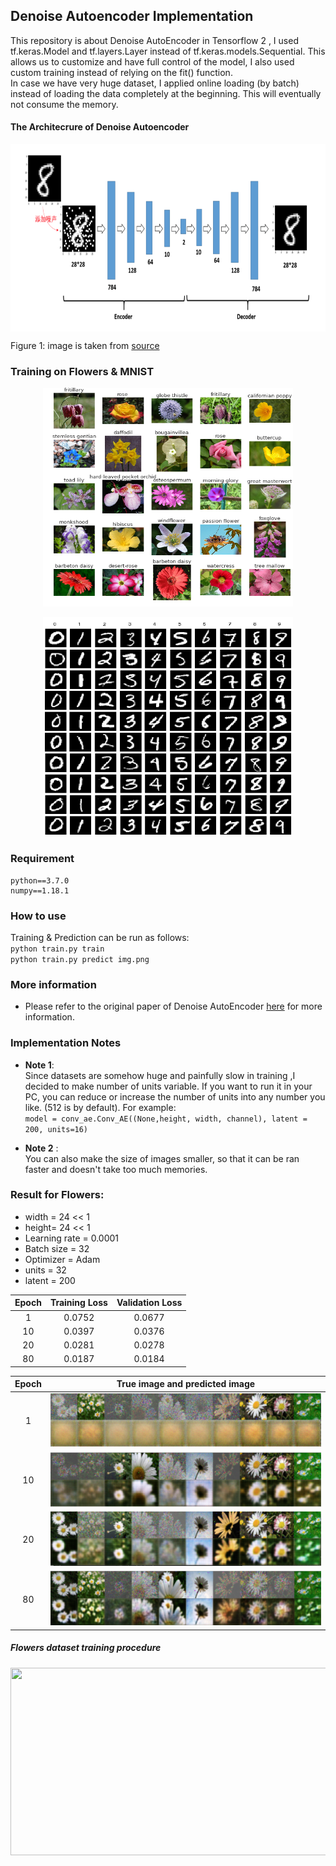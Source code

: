 ## Denoise Autoencoder Implementation
This repository is about Denoise AutoEncoder in Tensorflow 2 , I used tf.keras.Model and tf.layers.Layer instead of tf.keras.models.Sequential.  This allows us to customize and have full control of the model, I also used custom training instead of relying on the fit() function.  
In case we have very huge dataset, I applied online loading (by batch) instead of loading the data completely at the beginning. This will eventually not consume the memory.  

#### The Architecrure of Denoise Autoencoder     
<p></p>
<center>
<img src="img/d1.png" align="center" width="700" height="300"/>
</center>   

Figure 1: image is taken from [source](https://github.com/ALPHAYA-Japan/autoencoder/blob/master/README.md)   


### Training on Flowers & MNIST
<p></p>   
<center>
<img src="img/flowers.png" width="400" height="350"/>
<p></p>
<img src="img/mnist.png" width="400" height="350"/>
</center>

### Requirement
```
python==3.7.0
numpy==1.18.1
```
### How to use
Training & Prediction can be run as follows:    
`python train.py train`  
`python train.py predict img.png`  


### More information
* Please refer to the original paper of Denoise AutoEncoder [here](https://www.pyimagesearch.com/2020/02/24/denoising-autoencoders-with-keras-tensorflow-and-deep-learning/) for more information.

### Implementation Notes
* **Note 1**:   
Since datasets are somehow huge and painfully slow in training ,I decided to make number of units variable. If you want to run it in your PC, you can reduce or increase the number of units into any number you like. (512 is by default). For example:  
`model = conv_ae.Conv_AE((None,height, width, channel), latent = 200, units=16)`

* **Note 2** :   
You can also make the size of images smaller, so that it can be ran faster and doesn't take too much memories.


### Result for Flowers:
* width = 24 << 1
* height= 24 << 1  
* Learning rate = 0.0001
* Batch size = 32  
* Optimizer = Adam   
* units = 32
* latent = 200

Epoch | Training Loss |  Validation Loss  |
:---: | :---: | :---:
1  | 0.0752 | 0.0677
10 | 0.0397 | 0.0376
20 | 0.0281 | 0.0278
80 | 0.0187 | 0.0184

Epoch | True image and predicted image
:---: | :---:
1 | <img src="img/f_1.png" />
10 | <img src="img/f_10.png" />
20 |<img src="img/f_20.png" />
80 |<img src="img/f_80.png" />

##### Flowers dataset training procedure     
<p></p>  
<center>
<img src="img/chart.png" align="center" width="700" height="300"/>
</center>   
